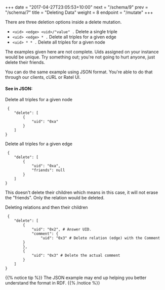 +++
date = "2017-04-27T23:05:53+10:00"
next = "/schema/9"
prev = "/schema/7"
title = "Deleting Data"
weight = 8
endpoint = "/mutate"
+++

There are three deletion options inside a delete mutation.

* `<uid> <edge> <uid>/"value" .`  Delete a single triple
* `<uid> <edge> * .`  Delete all triples for a given edge
*  `<uid> * * .` Delete all triples for a given node

The examples given here are not complete. Uids assigned on your
instance would be unique. Try something out; you're not going
to hurt anyone, just delete their friends.


You can do the same example using JSON format. You're able to do that through our clients, cURL or Ratel UI.

#### See in JSON:

Delete all triples for a given node

```
 {
    "delete": [
        {
            "uid": "0xa"
        }
    ]
}
```

Delete all triples for a given edge

```
 {
    "delete": [
        {
            "uid": "0xa",
            "friends": null
        }
    ]
}
```
This doesn't delete their children which means in this case, it will not erase the "friends". Only the relation would be deleted.

Deleting relations and then their children

```
 {
    "delete": [
        {
            "uid": "0x2", # Answer UID.
            "comment": {
                "uid": "0x3" # Delete relation (edge) with the Comment
        }
        },
        {
            "uid": "0x3" # Delete the actual comment
        }
    ]
}
```

{{% notice tip %}}
The JSON example may end up helping you better understand the format in RDF.
{{% /notice %}}
